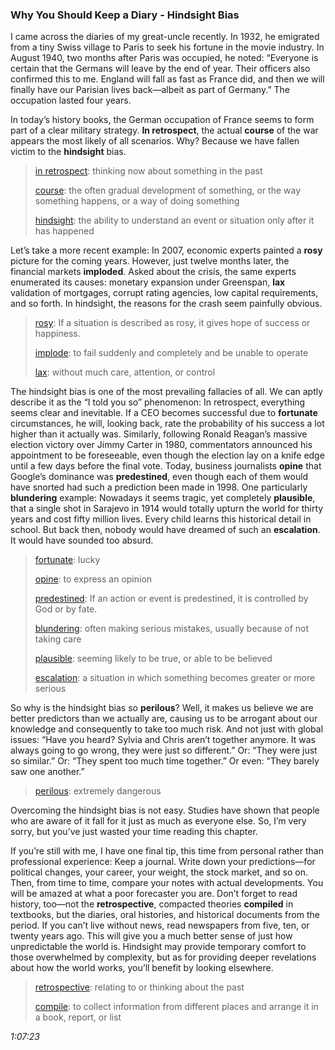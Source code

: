 ### Why You Should Keep a Diary - Hindsight Bias

I came across the diaries of my great-uncle recently. In 1932, he emigrated from a tiny Swiss village to Paris to seek his fortune in the movie industry. In August 1940, two months after Paris was occupied, he noted: “Everyone is certain that the Germans will leave by the end of year. Their officers also confirmed this to me. England will fall as fast as France did, and then we will finally have our Parisian lives back—albeit as part of Germany.” The occupation lasted four years.

In today’s history books, the German occupation of France seems to form part of a clear military strategy. **In retrospect**, the actual **course** of the war appears the most likely of all scenarios. Why? Because we have fallen victim to the **hindsight** bias.

> [in retrospect](https://dictionary.cambridge.org/dictionary/english-chinese-traditional/retrospect): thinking now about something in the past
>
> [course](https://dictionary.cambridge.org/dictionary/english-chinese-traditional/course): the often gradual development of something, or the way something happens, or a way of doing something
>
> [hindsight](https://dictionary.cambridge.org/dictionary/english-chinese-traditional/hindsight): the ability to understand an event or situation only after it has happened

Let’s take a more recent example: In 2007, economic experts painted a **rosy** picture for the coming years. However, just twelve months later, the financial markets **imploded**. Asked about the crisis, the same experts enumerated its causes: monetary expansion under Greenspan, **lax** validation of mortgages, corrupt rating agencies, low capital requirements, and so forth. In hindsight, the reasons for the crash seem painfully obvious.

> [rosy](https://dictionary.cambridge.org/dictionary/english-chinese-traditional/rosy): If a situation is described as rosy, it gives hope of success or happiness.
>
> [implode](https://dictionary.cambridge.org/dictionary/english-chinese-traditional/implode?q=imploded): to fail suddenly and completely and be unable to operate
>
> [lax](https://dictionary.cambridge.org/dictionary/english-chinese-traditional/lax): without much care, attention, or control

The hindsight bias is one of the most prevailing fallacies of all. We can aptly describe it as the “I told you so” phenomenon: In retrospect, everything seems clear and inevitable. If a CEO becomes successful due to **fortunate** circumstances, he will, looking back, rate the probability of his success a lot higher than it actually was. Similarly, following Ronald Reagan’s massive election victory over Jimmy Carter in 1980, commentators announced his appointment to be foreseeable, even though the election lay on a knife edge until a few days before the final vote. Today, business journalists **opine** that Google’s dominance was **predestined**, even though each of them would have snorted had such a prediction been made in 1998. One particularly **blundering** example: Nowadays it seems tragic, yet completely **plausible**, that a single shot in Sarajevo in 1914 would totally upturn the world for thirty years and cost fifty million lives. Every child learns this historical detail in school. But back then, nobody would have dreamed of such an **escalation**. It would have sounded too absurd.

> [fortunate](https://dictionary.cambridge.org/dictionary/english-chinese-traditional/fortunate): lucky
>
> [opine](https://dictionary.cambridge.org/dictionary/english-chinese-traditional/opine): to express an opinion
>
> [predestined](https://dictionary.cambridge.org/dictionary/english-chinese-traditional/predestined): If an action or event is predestined, it is controlled by God or by fate.
>
> [blundering](https://dictionary.cambridge.org/dictionary/english-chinese-traditional/blundering): often making serious mistakes, usually because of not taking care
>
> [plausible](https://dictionary.cambridge.org/dictionary/english-chinese-traditional/plausible): seeming likely to be true, or able to be believed
>
> [escalation](https://dictionary.cambridge.org/dictionary/english-chinese-traditional/escalation): a situation in which something becomes greater or more serious

So why is the hindsight bias so **perilous**? Well, it makes us believe we are better predictors than we actually are, causing us to be arrogant about our knowledge and consequently to take too much risk. And not just with global issues: “Have you heard? Sylvia and Chris aren’t together anymore. It was always going to go wrong, they were just so different.” Or: “They were just so similar.” Or: “They spent too much time together.” Or even: “They barely saw one another.”

> [perilous](https://dictionary.cambridge.org/dictionary/english-chinese-traditional/perilous): extremely dangerous

Overcoming the hindsight bias is not easy. Studies have shown that people who are aware of it fall for it just as much as everyone else. So, I’m very sorry, but you’ve just wasted your time reading this chapter.

If you’re still with me, I have one final tip, this time from personal rather than professional experience: Keep a journal. Write down your predictions—for political changes, your career, your weight, the stock market, and so on. Then, from time to time, compare your notes with actual developments. You will be amazed at what a poor forecaster you are. Don’t forget to read history, too—not the **retrospective**, compacted theories **compiled** in textbooks, but the diaries, oral histories, and historical documents from the period. If you can’t live without news, read newspapers from five, ten, or twenty years ago. This will give you a much better sense of just how unpredictable the world is. Hindsight may provide temporary comfort to those overwhelmed by complexity, but as for providing deeper revelations about how the world works, you’ll benefit by looking elsewhere.

> [retrospective](https://dictionary.cambridge.org/dictionary/english-chinese-traditional/retrospective): relating to or thinking about the past
>
> [compile](https://dictionary.cambridge.org/dictionary/english-chinese-traditional/compile?q=compiled): to collect information from different places and arrange it in a book, report, or list

*1:07:23*